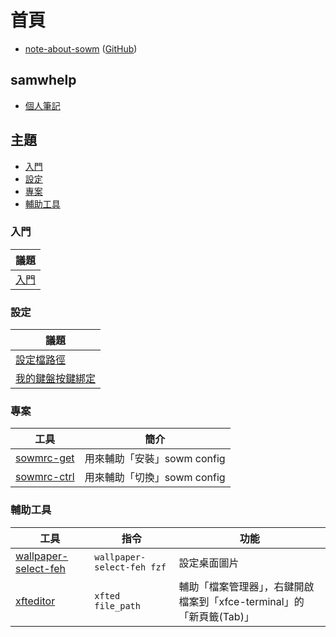 
# 首頁

* [note-about-sowm](https://samwhelp.github.io/note-about-sowm/) ([GitHub](https://github.com/samwhelp/note-about-sowm))


## samwhelp

* [個人筆記](https://samwhelp.github.io/book/)


## 主題

* [入門](#入門)
* [設定](#設定)
* [專案](#專案)
* [輔助工具](#輔助工具)

### 入門

| 議題 |
| --- |
| [入門](https://samwhelp.github.io/note-about-sowm/read/start.html) |


### 設定

| 議題 |
| --- |
| [設定檔路徑](https://samwhelp.github.io/note-about-sowm/read/config.html) |
| [我的鍵盤按鍵綁定](https://samwhelp.github.io/note-about-sowm/read/config/keybind.html) |


### 專案

| 工具 | 簡介 |
| --- | --- |
| [sowmrc-get](https://samwhelp.github.io/note-about-sowm/read/project/sowmrc-profile/sowmrc-get.html) | 用來輔助「安裝」sowm config |
| [sowmrc-ctrl](https://samwhelp.github.io/note-about-sowm/read/project/sowmrc-profile/sowmrc-ctrl.html) | 用來輔助「切換」sowm config |


### 輔助工具

| 工具 | 指令 | 功能 |
| --- | --- | --- |
| [wallpaper-select-feh](https://samwhelp.github.io/note-about-fzf/read/project/wallpaper-select/wallpaper-select-feh) | `wallpaper-select-feh fzf` | 設定桌面圖片 |
| [xfteditor](https://samwhelp.github.io/tool-xfteditor/read/project/xfteditor/) | `xfted file_path` | 輔助「檔案管理器」，右鍵開啟檔案到「xfce-terminal」的「新頁籤(Tab)」 |
